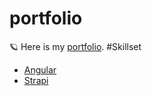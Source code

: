 # portfolio
🪐 
Here is my [portfolio](https://yukayamamoto.me/).
#Skillset
- [Angular](https://angular.io/)
- [Strapi](https://strapi.io/)
